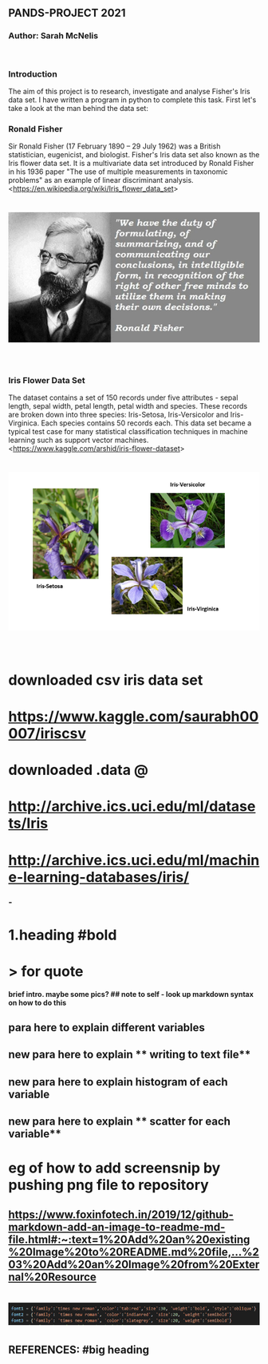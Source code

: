 ## **PANDS-PROJECT 2021**
### Author: Sarah McNelis
&nbsp; 
### **Introduction** 
The aim of this project is to research, investigate and analyse Fisher's Iris data set. I have written a program in python to complete this task. First let's take a look at the man behind the data set:
&nbsp;
### **Ronald Fisher**
Sir Ronald Fisher (17 February 1890 – 29 July 1962) was a British statistician, eugenicist, and biologist. Fisher's Iris data set also known as the Iris flower data set. It is a multivariate data set introduced by Ronald Fisher in his 1936 paper "The use of multiple measurements in taxonomic problems" as an example of linear discriminant analysis. 
<<https://en.wikipedia.org/wiki/Iris_flower_data_set>>
&nbsp;
# ![eg.](rfisher.jpg) 
&nbsp;
### **Iris Flower Data Set**
The dataset contains a set of 150 records under five attributes - sepal length, sepal width, petal length, petal width and species. These records are broken down into three species: Iris-Setosa, Iris-Versicolor and Iris-Virginica. Each species contains 50 records each. This data set became a typical test case for many statistical classification techniques in machine learning such as support vector machines. 
<<https://www.kaggle.com/arshid/iris-flower-dataset>>
&nbsp;
# ![3Flowers](flowers.png)
&nbsp;






# downloaded csv iris data set
# https://www.kaggle.com/saurabh00007/iriscsv
# downloaded .data @
# http://archive.ics.uci.edu/ml/datasets/Iris 
# http://archive.ics.uci.edu/ml/machine-learning-databases/iris/




### - 
# 1.**heading** #bold
# > for quote



#### brief intro. maybe some pics? ## note to self - look up markdown syntax on how to do this

## para here to explain different **variables**


## new para here to explain ** writing to text file**

## new para here to explain **histogram of each variable**

## new para here to explain ** scatter for each variable**

# eg of how to add screensnip by pushing png file to repository
## https://www.foxinfotech.in/2019/12/github-markdown-add-an-image-to-readme-md-file.html#:~:text=1%20Add%20an%20existing%20Image%20to%20README.md%20file,...%203%20Add%20an%20Image%20from%20External%20Resource

# ![eg.](picexample.png)


## **REFERENCES:** #big heading 